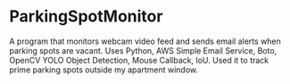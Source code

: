 # ParkingSpotMonitor
A program that monitors webcam video feed and sends email alerts when parking spots are vacant. Uses Python, AWS Simple Email Service, Boto, OpenCV YOLO Object Detection, Mouse Callback, IoU. Used it to track prime parking spots outside my apartment window.
